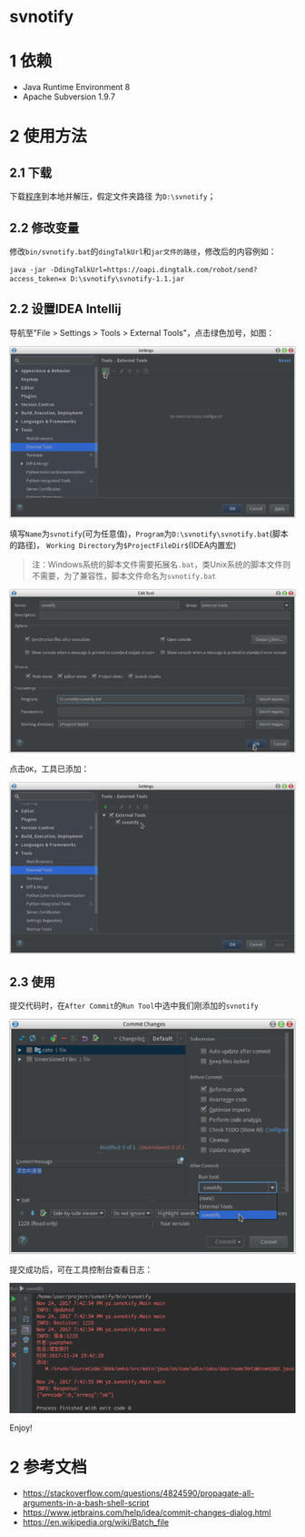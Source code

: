 # svnotify

# 1 依赖
* Java Runtime Environment 8
* Apache Subversion 1.9.7

# 2 使用方法
## 2.1 下载
下载[程序](https://github.com/yziyz/svnotify/raw/master/bin/svnotify.zip)到本地并解压，假定文件夹路径
为`D:\svnotify`；

## 2.2 修改变量

修改`bin/svnotify.bat`的`dingTalkUrl`和`jar文件的路径`，修改后的内容例如：
```
java -jar -DdingTalkUrl=https://oapi.dingtalk.com/robot/send?access_token=x D:\svnotify\svnotify-1.1.jar
```

## 2.2 设置IDEA Intellij
导航至"File > Settings > Tools > External Tools"，点击绿色加号，如图：

![](bin/image/1.png)

填写`Name`为`svnotify`(可为任意值)，`Program`为`D:\svnotify\svnotify.bat`(脚本的路径)，
`Working Directory`为`$ProjectFileDir$`(IDEA内置宏)

> 注：Windows系统的脚本文件需要拓展名`.bat`，类Unix系统的脚本文件则不需要，为了兼容性，脚本文件命名为`svnotify.bat`

![](bin/image/2.png)

点击`OK`，工具已添加：

![](bin/image/3.png)

## 2.3 使用
提交代码时，在`After Commit`的`Run Tool`中选中我们刚添加的`svnotify`

![](bin/image/4.png)

提交成功后，可在工具控制台查看日志：

![](bin/image/5.png)

Enjoy!

# 2 参考文档

* https://stackoverflow.com/questions/4824590/propagate-all-arguments-in-a-bash-shell-script
* https://www.jetbrains.com/help/idea/commit-changes-dialog.html
* https://en.wikipedia.org/wiki/Batch_file
